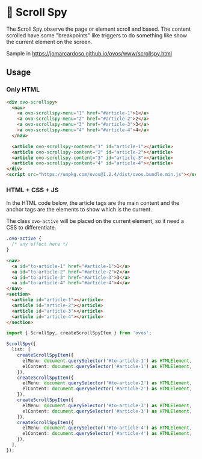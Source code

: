 # 🥚 Scroll Spy

The Scroll Spy observe the page or element scroll and based. The content scrolled have some "breakpoints" like triggers to do something like show the current element on the screen.

Sample in https://jomarcardoso.github.io/ovos/www/scrollspy.html

## Usage

### Only HTML

```html
<div ovo-scrollspy>
  <nav>
    <a ovo-scrollspy-menu="1" href="#article-1">1</a>
    <a ovo-scrollspy-menu="2" href="#article-2">2</a>
    <a ovo-scrollspy-menu="3" href="#article-3">3</a>
    <a ovo-scrollspy-menu="4" href="#article-4">4</a>
  </nav>

  <article ovo-scrollspy-content="1" id="article-1"></article>
  <article ovo-scrollspy-content="2" id="article-2"></article>
  <article ovo-scrollspy-content="3" id="article-3"></article>
  <article ovo-scrollspy-content="4" id="article-4"></article>
</div>
<script src="https://unpkg.com/ovos@1.2.4/dist/ovos.bundle.min.js"></script>
```

### HTML + CSS + JS

In the HTML code below, the article tags are the main content and the anchor tags are the elements to show which is the current.

The class `ovo-active` will be placed on the current element, so it need a CSS to differentiate.

```css
.ovo-active {
  /* any effect here */
}
```

```html
<nav>
  <a id="to-article-1" href="#article-1">1</a>
  <a id="to-article-2" href="#article-2">2</a>
  <a id="to-article-3" href="#article-3">3</a>
  <a id="to-article-4" href="#article-4">4</a>
</nav>
<section>
  <article id="article-1"></article>
  <article id="article-2"></article>
  <article id="article-3"></article>
  <article id="article-4"></article>
</section>
```

```ts
import { ScrollSpy, createScrollSpyItem } from 'ovos';

ScrollSpy({
  list: [
    createScrollSpyItem({
      elMenu: document.querySelector('#to-article-1') as HTMLElement,
      elContent: document.querySelector('#article-1') as HTMLElement,
    }),
    createScrollSpyItem({
      elMenu: document.querySelector('#to-article-2') as HTMLElement,
      elContent: document.querySelector('#article-2') as HTMLElement,
    }),
    createScrollSpyItem({
      elMenu: document.querySelector('#to-article-3') as HTMLElement,
      elContent: document.querySelector('#article-3') as HTMLElement,
    }),
    createScrollSpyItem({
      elMenu: document.querySelector('#to-article-4') as HTMLElement,
      elContent: document.querySelector('#article-4') as HTMLElement,
    }),
  ],
});
```
